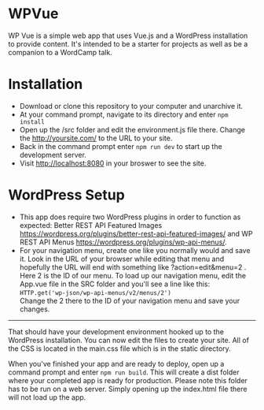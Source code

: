 # WPVue

WP Vue is a simple web app that uses Vue.js and a WordPress installation to provide content.  It's intended to be a starter for projects as well as be a companion to a WordCamp talk.  

# Installation

* Download or clone this repository to your computer and unarchive it.  
* At your command prompt, navigate to its directory and enter `npm install`
* Open up the /src folder and edit the environment.js file there.  Change the http://yoursite.com/ to the URL to your site.
* Back in the command prompt enter `npm run dev` to start up the development server.
* Visit <http://localhost:8080> in your broswer to see the site.

# WordPress Setup

* This app does require two WordPress plugins in order to function as expected: Better REST API Featured Images <https://wordpress.org/plugins/better-rest-api-featured-images/> and WP REST API Menus <https://wordpress.org/plugins/wp-api-menus/>.
* For your navigation menu, create one like you normally would and save it.  Look in the URL of your browser while editing that menu and hopefully the URL will end with something like ?action=edit&menu=2 .  Here 2 is the ID of our menu.  To load up our navigation menu, edit the App.vue file in the SRC folder and you'll see a line like this: 
`HTTP.get('wp-json/wp-api-menus/v2/menus/2')`  
Change the 2 there to the ID of your navigation menu and save your changes.

---

That should have your development environment hooked up to the WordPress installation.  You can now edit the files to create your site.  All of the CSS is located in the main.css file which is in the static directory.  

When you've finished your app and are ready to deploy, open up a command prompt and enter `npm run build`.  This will create a dist folder where your completed app is ready for production.  Please note this folder has to be run on a web server.  Simply opening up the index.html file there will not load up the app. 

